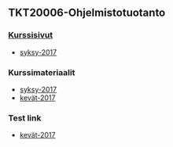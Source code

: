 ## TKT20006-Ohjelmistotuotanto

### [Kurssisivut](https://courses.helsinki.fi/fi/tkt20006/)
* [syksy-2017](https://courses.helsinki.fi/fi/tkt20006/119284702)

### Kurssimateriaalit
* [syksy-2017](https://github.com/mluukkai/ohjelmistotuotanto2017)
* [kevät-2017](https://github.com/cs-courseware-helsinki/TKT20006-Ohjelmistotuotanto/raw/master/TKT20006_luentomoniste_k17.pdf)

### Test link
* [kevät-2017](https://cs-courseware-helsinki.github.io/TKT20006-Ohjelmistotuotanto/TKT20006_luentomoniste_k17.pdf)
